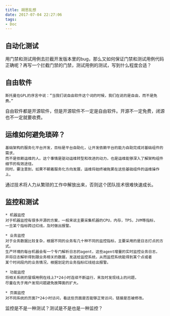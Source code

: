 ```yaml
---
title: 胡思乱想
date: 2017-07-04 22:27:06
tags:
- Doc
---
```


## 自动化测试

用门禁和测试用例去拦截开发版本里的bug，那么又如何保证门禁和测试用例代码正确呢？再写一个拦截门禁的门禁，测试用例的测试，写到什么程度合适？

## 自由软件

```text
斯托曼在GPL的序言中说：“当我们说自由软件这个词的时候，我们在说的是自由，而不是免费。”
```

自由软件都是开源软件，但是开源软件不一定是自由软件。开源不一定免费，闭源也不一定就要收费。

## 运维如何避免琐碎？

```text
基础架构的服务化平台开发，目标是平台自助化，让开发依赖平台的能力自助完成对基础组件的需求，
而不是依赖运维的人。这个事情是驱动运维转型和改进的动力，也是运维能够深入了解架构组件细节的有效途径。
同时，要注意到，如果不朝着服务化方向发展，运维将始终被拖累在这些基础组件的运维操作上。
```

通过技术将人力从繁琐的工作中解放出来，否则这个团队技术很难快速成长。

## 监控和测试

```text
* 机器监控
对于机器监控有很多开源的方案，一般来说主要采集机器的CPU，内存，TPS，JVM等指标，
一旦某个指标跨过红线，及时做出报警。

* 业务监控
对于业务数据比较复杂，根据不同的业务有几十种不同的监控指标，主要采用的是日志打点的方式。
生产环境的每台机器会有一个专门解析日志的agent，这些agent增量的实时监控业务日志，
并将日志解析得到跟业务相关的数据，发送给监控系统，从而监控系统能得到某个点或者
某个时间段内的业务情况，根据划定的业务指标红线给出报警。

* 功能监控
将相关系统的冒烟用例在线上7*24小时连续不断运行，来及时发现线上的问题，
尽量在先于用户发现问题避免故障面的扩大。

* 页面监控
对不同系统的页面7*24小时访问，看这些页面是否能够正常访问，链接是否被修改。
```

监控是不是一种测试？测试是不是也是一种监控？
